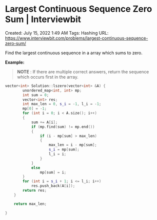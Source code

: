 # Largest Continuous Sequence Zero Sum | Interviewbit

Created: July 15, 2022 1:49 AM
Tags: Hashing
URL: https://www.interviewbit.com/problems/largest-continuous-sequence-zero-sum/

Find the largest continuous sequence in a array which sums to zero.

**Example:**

> 
> 
> 
> **NOTE** : If there are multiple correct answers, return the sequence which occurs first in the array.
> 

```cpp
vector<int> Solution::lszero(vector<int> &A) {
        unordered_map<int, int> mp;
        int sum = 0;
        vector<int> res;
        int max_len = 0, s_i = -1, l_i = -1;
        mp[0] = -1;
        for (int i = 0; i < A.size(); i++)
        {
            sum += A[i];
            if (mp.find(sum) != mp.end())
            {
                if (i - mp[sum] > max_len)
                {
                    max_len = i - mp[sum];
                    s_i = mp[sum];
                    l_i = i;
                }
            }
            else
                mp[sum] = i;
        }
        for (int i = s_i + 1; i <= l_i; i++)
            res.push_back(A[i]);
        return res;
    }

    return max_len;
    
}
```